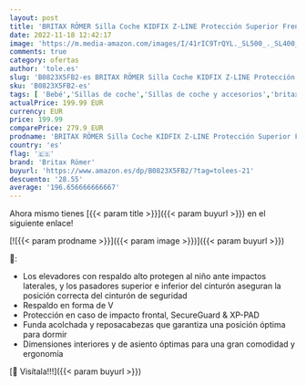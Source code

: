 ```yaml
---
layout: post
title: 'BRITAX RÖMER Silla Coche KIDFIX Z-LINE Protección Superior Frente a Impactos Frontales Niño de 15 a 36 kg Grupo 2/3 de 3 5 a 12 Años  Storm Grey  1 Unidad  Paquete de 1 '
date: 2022-11-18 12:42:17
image: 'https://m.media-amazon.com/images/I/41rIC9TrQYL._SL500_._SL400_.jpg'
comments: true
category: ofertas
author: 'tole.es'
slug: 'B0823X5FB2-es BRITAX RÖMER Silla Coche KIDFIX Z-LINE Protección Superior...'
sku: 'B0823X5FB2-es'
tags: [ 'Bebé','Sillas de coche','Sillas de coche y accesorios','britax römer','römer','🇪🇸', ]
actualPrice: 199.99 EUR
currency: EUR
price: 199.99
comparePrice: 279.9 EUR
prodname: 'BRITAX RÖMER Silla Coche KIDFIX Z-LINE Protección Superior Frente a Impactos Frontales Niño de 15 a 36 kg Grupo 2/3 de 3 5 a 12 Años  Storm Grey  1 Unidad  Paquete de 1 '
country: 'es'
flag: '🇪🇸'
brand: 'Britax Römer'
buyurl: 'https://www.amazon.es/dp/B0823X5FB2/?tag=tolees-21'
descuento: '28.55'
average: '196.656666666667'
---
```


Ahora mismo tienes [{{< param title >}}]({{< param buyurl >}}) en el siguiente enlace!

[![{{< param prodname >}}]({{< param image >}})]({{< param buyurl >}})

🔎:

- Los elevadores con respaldo alto protegen al niño ante impactos laterales, y los pasadores superior e inferior del cinturón aseguran la posición correcta del cinturón de seguridad
- Respaldo en forma de V
- Protección en caso de impacto frontal, SecureGuard & XP-PAD
- Funda acolchada y reposacabezas que garantiza una posición óptima para dormir
- Dimensiones interiores y de asiento óptimas para una gran comodidad y ergonomía

[🛒 Visítala!!!]({{< param buyurl >}})

